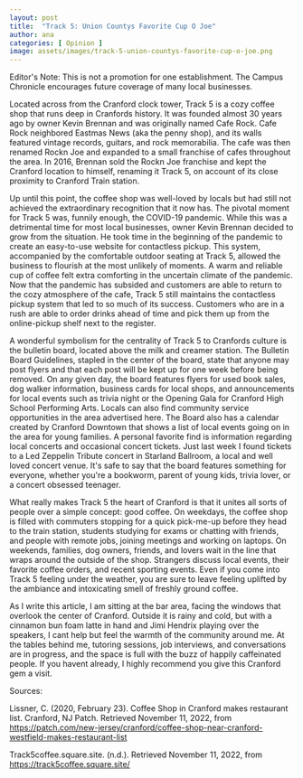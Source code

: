 ```yaml
---
layout: post
title:  "Track 5: Union Countys Favorite Cup O Joe"
author: ana
categories: [ Opinion ]
image: assets/images/track-5-union-countys-favorite-cup-o-joe.png
---
```


Editor's Note: This is not a promotion for one establishment. The Campus Chronicle encourages future coverage of many local businesses.

Located across from the Cranford clock tower, Track 5 is a cozy coffee shop that runs deep in Cranfords history. It was founded almost 30 years ago by owner Kevin Brennan and was originally named Cafe Rock. Cafe Rock neighbored Eastmas News (aka the penny shop), and its walls featured vintage records, guitars, and rock memorabilia. The cafe was then renamed Rockn Joe and expanded to a small franchise of cafes throughout the area. In 2016, Brennan sold the Rockn Joe franchise and kept the Cranford location to himself, renaming it Track 5, on account of its close proximity to Cranford Train station. 

Up until this point, the coffee shop was well-loved by locals but had still not achieved the extraordinary recognition that it now has. The pivotal moment for Track 5 was, funnily enough, the COVID-19 pandemic. While this was a detrimental time for most local businesses, owner Kevin Brennan decided to grow from the situation. He took time in the beginning of the pandemic to create an easy-to-use website for contactless pickup. This system, accompanied by the comfortable outdoor seating at Track 5, allowed the business to flourish at the most unlikely of moments. A warm and reliable cup of coffee felt extra comforting in the uncertain climate of the pandemic. Now that the pandemic has subsided and customers are able to return to the cozy atmosphere of the cafe, Track 5 still maintains the contactless pickup system that led to so much of its success. Customers who are in a rush are able to order drinks ahead of time and pick them up from the online-pickup shelf next to the register. 

A wonderful symbolism for the centrality of Track 5 to Cranfords culture is the bulletin board, located above the milk and creamer station. The Bulletin Board Guidelines, stapled in the center of the board, state that anyone may post flyers and that each post will be kept up for one week before being removed. On any given day, the board features flyers for used book sales, dog walker information, business cards for local shops, and announcements for local events such as trivia night or the Opening Gala for Cranford High School Performing Arts. Locals can also find community service opportunities in the area advertised here. The Board also has a calendar created by Cranford Downtown that shows a list of local events going on in the area for young families. A personal favorite find is information regarding local concerts and occasional concert tickets. Just last week I found tickets to a Led Zeppelin Tribute concert in Starland Ballroom, a local and well loved concert venue. It's safe to say that the board features something for everyone, whether you're a bookworm, parent of young kids, trivia lover, or a concert obsessed teenager.

What really makes Track 5 the heart of Cranford is that it unites all sorts of people over a simple concept: good coffee. On weekdays, the coffee shop is filled with commuters stopping for a quick pick-me-up before they head to the train station, students studying for exams or chatting with friends, and people with remote jobs, joining meetings and working on laptops. On weekends, families, dog owners, friends, and lovers wait in the line that wraps around the outside of the shop. Strangers discuss local events, their favorite coffee orders, and recent sporting events. Even if you come into Track 5 feeling under the weather, you are sure to leave feeling uplifted by the ambiance and intoxicating smell of freshly ground coffee. 

As I write this article, I am sitting at the bar area, facing the windows that overlook the center of Cranford. Outside it is rainy and cold, but with a cinnamon bun foam latte in hand and Jimi Hendrix playing over the speakers, I cant help but feel the warmth of the community around me. At the tables behind me, tutoring sessions, job interviews, and conversations are in progress, and the space is full with the buzz of happily caffeinated people. If you havent already, I highly recommend you give this Cranford gem a visit. 

Sources: 

Lissner, C. (2020, February 23). Coffee Shop in Cranford makes restaurant list. Cranford, NJ Patch. Retrieved November 11, 2022, from https://patch.com/new-jersey/cranford/coffee-shop-near-cranford-westfield-makes-restaurant-list 

Track5coffee.square.site. (n.d.). Retrieved November 11, 2022, from https://track5coffee.square.site/


